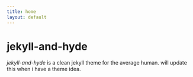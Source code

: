 ```yaml
---
title: home
layout: default
---
```


# jekyll-and-hyde

*jekyll-and-hyde* is a clean jekyll theme for the average human. will update this when i have a theme idea.
